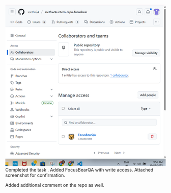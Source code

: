 
![alt text](image-54.png)
Completed the task . Added FocusBearQA with write access. Attached screenshot for confirmation.

Added additional comment on the repo as well. 